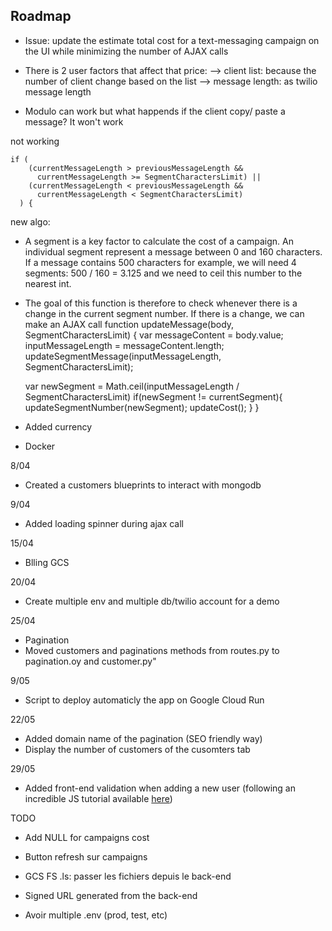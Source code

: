 
## Roadmap
- Issue: update the estimate total cost for a text-messaging campaign on the UI while minimizing the number of AJAX calls
- There is 2 user factors that affect that price: 
    --> client list: because the number of client change based on the list
    --> message length: as twilio message length 

- Modulo can work but what happends if the client copy/ paste a message? It won't work 


not working 
```  
if (
    (currentMessageLength > previousMessageLength &&
      currentMessageLength >= SegmentCharactersLimit) ||
    (currentMessageLength < previousMessageLength &&
      currentMessageLength < SegmentCharactersLimit)
  ) {
```


new algo:
- A segment is a key factor to calculate the cost of a campaign. An individual segment represent a message between 0 and 160 characters. If a message contains 500 characters for example, we will need 4 segments: 500 / 160 = 3.125 and we need to ceil this number to the nearest int. 
- The goal of this function is therefore to check whenever there is a change in the current segment number. If there is a change, we can make an AJAX call 
function updateMessage(body, SegmentCharactersLimit) {
  var messageContent = body.value;
  inputMessageLength = messageContent.length;
  updateSegmentMessage(inputMessageLength, SegmentCharactersLimit);
  
  var newSegment = Math.ceil(inputMessageLength / SegmentCharactersLimit)
  if(newSegment != currentSegment){
    updateSegmentNumber(newSegment);
    updateCost();
  }
}

- Added currency
- Docker 

8/04
- Created a customers blueprints to interact with mongodb

9/04
- Added loading spinner during ajax call 

15/04
- Blling GCS


20/04
- Create multiple env and multiple db/twilio account for a demo


25/04
- Pagination
- Moved customers and paginations methods from routes.py to pagination.oy and customer.py"


9/05
- Script to deploy automaticly the app on Google Cloud Run


22/05
- Added domain name of the pagination (SEO friendly way)
- Display the number of customers of the cusomters tab


29/05
- Added front-end validation when adding a new user (following an incredible JS tutorial available [here](https://www.javascripttutorial.net/javascript-dom/javascript-form-validation/))





TODO
- Add NULL for campaigns cost
- Button refresh sur campaigns 

- GCS FS .ls: passer les fichiers depuis le back-end

- Signed URL generated from the back-end

- Avoir  multiple .env (prod, test, etc)